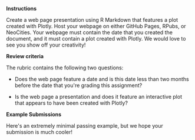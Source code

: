 **Instructions**

Create a web page presentation using R Markdown that features a plot created with Plotly. Host your webpage on either GitHub Pages, RPubs, or NeoCities. Your webpage must contain the date that you created the document, and it must contain a plot created with Plotly. We would love to see you show off your creativity!

**Review criteria**

The rubric contains the following two questions:

* Does the web page feature a date and is this date less than two months before the date that you're grading this assignment?

* Is the web page a presentation and does it feature an interactive plot that appears to have been created with Plotly?

**Example Submissions**

Here's an extremely minimal passing example, but we hope your submission is much cooler!
